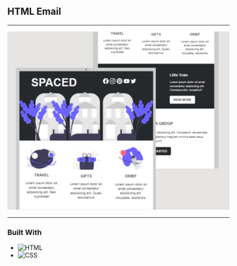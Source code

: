 ## HTML Email

---

![img](images/spacedSet.png)

---

### Built With

- ![HTML]
- ![CSS]

[css]: https://img.shields.io/badge/CSS-1572B6?style=for-the-badge&logo=css3&logoColor=white
[html]: https://img.shields.io/badge/html5-%23E34F26.svg?style=for-the-badge&logo=html5&logoColor=white
